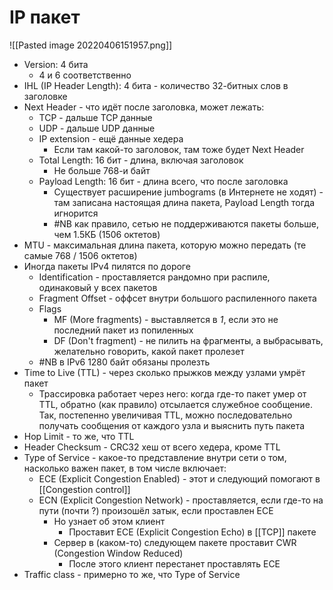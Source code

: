 # IP пакет
![[Pasted image 20220406151957.png]]

* Version: 4 бита
	* 4 и 6 соответственно
* IHL (IP Header Length): 4 бита - количество 32-битных слов в заголовке
* Next Header - что идёт после заголовка, может лежать:
	* TCP - дальше TCP данные
	* UDP - дальше UDP данные
	* IP extension - ещё данные хедера
		* Если там какой-то заголовок, там тоже будет Next Header
	* Total Length: 16 бит - длина, включая заголовок
		* Не больше 768-и байт
	* Payload Length: 16 бит - длина всего, что после заголовка
		* Существует расширение jumbograms (в Интернете не ходят) - там записана настоящая длина пакета, Payload Length тогда игнорится
		* #NB как правило, сетью не поддерживаются пакеты больше, чем 1.5КБ (1506 октетов)
* MTU - максимальная длина пакета, которую можно передать (те самые 768 / 1506 октетов)
* Иногда пакеты IPv4 пилятся по дороге
	* Identification - проставляется рандомно при распиле, одинаковый у всех пакетов
	* Fragment Offset - оффсет внутри большого распиленного пакета
	* Flags
		* MF (More fragments) - выставляется в _1_, если это не последний пакет из попиленных
		* DF (Don't fragment) - не пилить на фрагменты, а выбрасывать, желательно говорить, какой пакет пролезет
	* #NB в IPv6 1280 байт обязаны пролезть
* Time to Live (TTL) - через сколько прыжков между узлами умрёт пакет
	* Трассировка работает через него: когда где-то пакет умер от TTL, обратно (как правило) отсылается служебное сообщение. Так, постепенно увеличивая TTL, можно последовательно получать сообщения от каждого узла и выяснить путь пакета
* Hop Limit - то же, что TTL
* Header Checksum - CRC32 хеш от всего хедера, кроме TTL
* Type of Service - какое-то представление внутри сети о том, насколько важен пакет, в том числе включает:
	* ECE (Explicit Congestion Enabled) - этот и следующий помогают в [[Congestion control]]
	* ECN (Explicit Congestion Network) - проставляется, если где-то на пути (почти ?) произошёл затык, если проставлен ECE
		* Но узнает об этом клиент
			* Проставит ECE (Explicit Congestion Echo) в [[TCP]] пакете
		* Сервер в (каком-то) следующем пакете проставит CWR (Congestion Window Reduced)
			* После этого клиент перестанет проставлять ECE
* Traffic class - примерно то же, что Type of Service